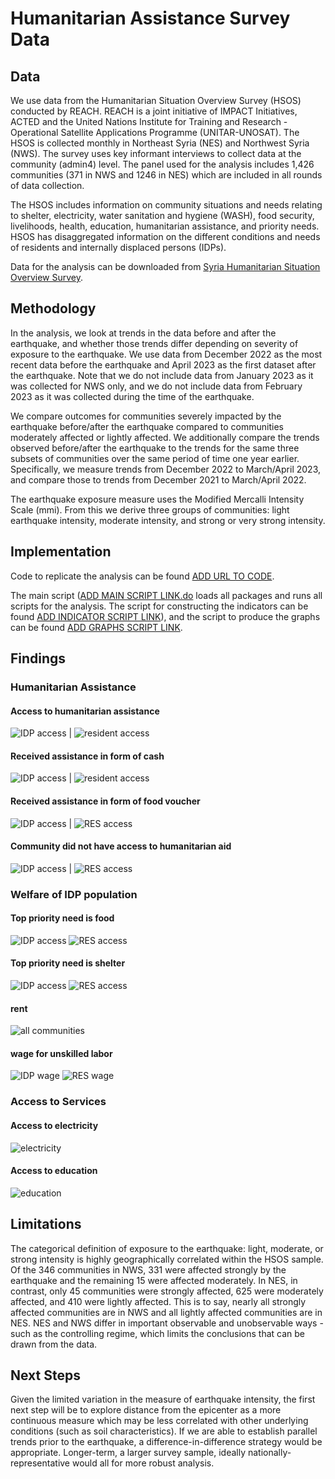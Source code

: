 # Humanitarian Assistance Survey Data


## Data

We use data from the Humanitarian Situation Overview Survey (HSOS) conducted by REACH. REACH is a joint initiative of IMPACT Initiatives, ACTED and the United Nations Institute for Training and Research - Operational Satellite Applications Programme (UNITAR-UNOSAT). The HSOS is collected monthly in Northeast Syria (NES) and Northwest Syria (NWS). The survey uses key informant interviews to collect data at the community (admin4) level. The panel used for the analysis includes 1,426 communities (371 in NWS and 1246 in NES) which are included in all rounds of data collection.

The HSOS includes information on community situations and needs relating to shelter, electricity, water sanitation and hygiene (WASH), food security, livelihoods, health, education, humanitarian assistance, and priority needs. HSOS has disaggregated information on the different conditions and needs of residents and internally displaced persons (IDPs).

Data for the analysis can be downloaded from [Syria Humanitarian Situation Overview Survey](https://reach-info.org/syr/hsos/).


## Methodology

In the analysis, we look at trends in the data before and after the earthquake, and whether those trends differ depending on severity of exposure to the earthquake. We use data from December 2022 as the most recent data before the earthquake and April 2023 as the first dataset after the earthquake. Note that we do not include data from January 2023 as it was collected for NWS only, and we do not include data from February 2023 as it was collected during the time of the earthquake.

We compare outcomes for communities severely impacted by the earthquake before/after the earthquake compared to communities moderately affected or lightly affected. We additionally compare the trends observed before/after the earthquake to the trends for the same three subsets of communities over the same period of time one year earlier. Specifically, we measure trends from December 2022 to March/April 2023, and compare those to trends from December 2021 to March/April 2022.

The earthquake exposure measure uses the Modified Mercalli Intensity Scale (mmi). From this we derive three groups of communities: light earthquake intensity, moderate intensity, and strong or very strong intensity.


## Implementation

Code to replicate the analysis can be found [ADD URL TO CODE](http://ADDGITHUBURL).

The main script ([ADD MAIN SCRIPT LINK.do](http://ADDGITHUBURL) loads all packages and runs all scripts for the analysis. The script for constructing the indicators can be found [ADD INDICATOR SCRIPT LINK](https://ADDGITHUBURL)), and the script to produce the graphs can be found [ADD GRAPHS SCRIPT LINK](https://ADDGITHUBURL).



## Findings

### Humanitarian Assistance
#### Access to humanitarian assistance
![IDP access](humani_access_IDP_c.png) | ![resident access](humani_access_RES_c.png)

#### Received assistance in form of cash
![IDP access](humani_prov_cash_IDP_c.png) | ![resident access](humani_prov_cash_RES_c.png)

#### Received assistance in form of food voucher
![IDP access](humani_prov_voucher_IDP_c.png) | ![RES access](humani_prov_voucher_RES_c.png)

#### Community did not have access to humanitarian aid
![IDP access](humani_barr_noavai_IDP_c.png) | ![RES access](humani_barr_noavai_RES_c.png)


### Welfare of IDP population
#### Top priority need is food
![IDP access](priority1_2_IDP_c.png) ![RES access](priority1_2_RES_c.png)

#### Top priority need is shelter
![IDP access](priority1_9_IDP_c.png) ![RES access](priority1_9_RES_c.png)

#### rent
![all communities](welfare_price_rent_usdc.png)

#### wage for unskilled labor
![IDP wage](welfare_wage_unskilled_usd_IDP_c.png) ![RES wage](welfare_wage_unskilled_usd_RES_c.png)

### Access to Services

#### Access to electricity
![electricity](access_electricity.png)

#### Access to education
![education](access_education.png)

## Limitations
The categorical definition of exposure to the earthquake: light, moderate, or strong intensity is highly geographically correlated within the HSOS sample. Of the 346 communities in NWS, 331 were affected strongly by the earthquake and the remaining 15 were affected moderately. In NES, in contrast, only 45 communities were strongly affected, 625 were moderately affected, and 410 were lightly affected. This is to say, nearly all strongly affected communities are in NWS and all lightly affected communities are in NES. NES and NWS differ in important observable and unobservable ways - such as the controlling regime, which limits the conclusions that can be drawn from the data.


## Next Steps
Given the limited variation in the measure of earthquake intensity, the first next step will be to explore distance from the epicenter as a more continuous measure which may be less correlated with other underlying conditions (such as soil characteristics). If we are able to establish parallel trends prior to the earthquake, a difference-in-difference strategy would be appropriate.
Longer-term, a larger survey sample, ideally nationally-representative  would all for more robust analysis.
